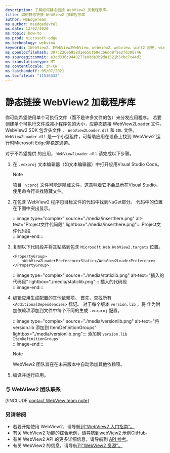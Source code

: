 ```yaml
---
description: 了解如何静态链接 WebView2 加载程序库。
title: 如何静态链接 WebView2 加载程序库
author: MSEdgeTeam
ms.author: msedgedevrel
ms.date: 12/02/2020
ms.topic: how-to
ms.prod: microsoft-edge
ms.technology: webview
keywords: IWebView2、IWebView2WebView、webview2、webview、win32 应用、win32、edge、ICoreWebView2、ICoreWebView2Host、浏览器控件、边缘 html
ms.openlocfilehash: 397c226eb958d1e656fb0ecb6dd8f1e2fe300746
ms.sourcegitcommit: e3cd336c9448277e0dde3b9da1521b5cbc7c44d2
ms.translationtype: MT
ms.contentlocale: zh-CN
ms.lasthandoff: 05/07/2021
ms.locfileid: "11536332"
---
```

# <a name="statically-link-the-webview2-loader-library"></a>静态链接 WebView2 加载程序库  

你可能希望使用单个可执行文件（而不是许多文件的包）来分发应用程序。 若要创建单个可执行文件或减小程序包的大小，应静态链接 WebView2Loader 文件。 WebView2 SDK 包含头文件 、 `WebView2Loader.dll` 和 `IDL` 文件。 `WebView2Loader.dll` 是一个小型组件，可帮助应用在设备上找到 WebView2 运行时Microsoft Edge非稳定通道。  

对于不希望提供 的应用， `WebView2Loader.dll` 请完成以下步骤。  

1.  在 `.vcxproj` 文本编辑器（如文本编辑器）中打开应用Visual Studio Code。  
    
    > [!NOTE]
    > 项目 `.vcproj` 文件可能是隐藏文件，这意味着它不会显示在Visual Studio。  使用命令行查找隐藏文件。  
    
1.  在包含 WebView2 程序包目标文件的代码中找到NuGet部分。  代码中的位置在下图中突出显示。  

    :::image type="complex" source="./media/inserthere.png" alt-text="Project文件代码段" lightbox="./media/inserthere.png":::
       Project文件代码段   
    :::image-end:::  
  
1.  复制以下代码段并将其粘贴到包含 `Microsoft.Web.WebView2.targets` 位置。  

    ```xaml
    <PropertyGroup> 
        <WebView2LoaderPreference>Static</WebView2LoaderPreference> 
    </PropertyGroup>
    ```
      
    :::image type="complex" source="./media/staticlib.png" alt-text="插入的代码段" lightbox="./media/staticlib.png":::
       插入的代码段  
    :::image-end:::  
    
1.  编辑应用生成配置的其他依赖项。  首先，查找所有 `<AdditionalDependencies>` 标记。 对于每个版本 `version.lib` ，将 作为附加依赖项添加到文件中每个不同的生成 `.vcxproj` 配置。  
    
    :::image type="complex" source="./media/versionlib.png" alt-text="将 version.lib 添加到 ItemDefinitionGroups" lightbox="./media/versionlib.png":::
       添加到 `version.lib` `ItemDefinitionGroups`  
    :::image-end:::  
    
    > [!NOTE]
    > WebView2 团队旨在在未来版本中自动添加其他依赖项。  
    
1. 编译并运行应用。

### <a name="getting-in-touch-with-the-webview2-team"></a>与 WebView2 团队联系  

[!INCLUDE [contact WebView team note](../includes/contact-webview-team-note.md)]  

### <a name="see-also"></a>另请参阅  

*   若要开始使用 WebView2，请导航到["WebView2 入门指南"。][Webview2MainGettingStarted]  
*   有关 WebView2 功能的综合示例，请导航到[webView2 示例][GithubMicrosoftedgeWebview2samples]GitHub。
*   有关 WebView2 API 的更多详细信息，请导航到 [API 参考][Webview2ApiReference]。
*   有关 WebView2 的信息，请导航到["WebView2 资源"。][Webview2MainNextSteps]

<!-- links -->  

[DevtoolsGuideChromiumMain]: ../index.md "Microsoft Edge (Chromium) 开发人员工具 | Microsoft Docs"  

[Webview2ApiReference]: ../webview2-api-reference.md "Microsoft EdgeWebView2 API 参考|Microsoft Docs"  
[Webview2MainNextSteps]: ../index.md#next-steps "下一步 - WebView2 Microsoft Edge预览 (简介) |Microsoft Docs"  
[Webview2MainGettingStarted]: ../index.md#getting-started "入门 - WebView2 Microsoft Edge预览 (简介) |Microsoft Docs"  

[GithubMicrosoftedgeWebviewfeedbackMain]: https://github.com/MicrosoftEdge/WebViewFeedback "WebView 反馈 - MicrosoftEdge/WebViewFeedback |GitHub"  
[GithubMicrosoftedgeWebview2samples]: https://github.com/MicrosoftEdge/WebView2Samples "WebView2 示例 - MicrosoftEdge/WebView2Samples |GitHub"  

[GithubMicrosoftVscodeJSDebugWhatsNew]: https://github.com/microsoft/vscode-js-debug#whats-new "新增功能- 适用于 Visual Studio Code 的 JavaScript 调试程序 - microsoft/vscode-js-debug |GitHub"  

[GithubMicrosoftVscodeEdgeDebug2ReadmeChromiumWebviewApplications]: https://github.com/microsoft/vscode-edge-debug2/blob/master/README.md#microsoft-edge-chromium-webview-applications "Microsoft Edge (Chromium) WebView 应用程序 - Visual Studio Code - 调试器 for Microsoft Edge - microsoft/vscode-edge-debug2 |GitHub"  
